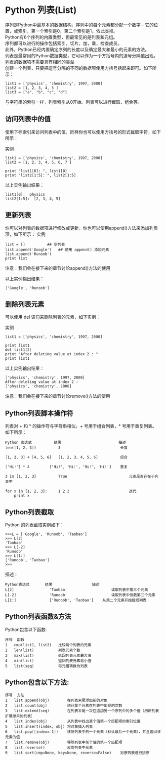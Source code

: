 # Python 列表(List)

序列是Python中最基本的数据结构。序列中的每个元素都分配一个数字 - 它的位置，或索引，第一个索引是0，第二个索引是1，依此类推。  
Python有6个序列的内置类型，但最常见的是列表和元组。  
序列都可以进行的操作包括索引，切片，加，乘，检查成员。  
此外，Python已经内置确定序列的长度以及确定最大和最小的元素的方法。  
列表是最常用的Python数据类型，它可以作为一个方括号内的逗号分隔值出现。  
列表的数据项不需要具有相同的类型  
创建一个列表，只要把逗号分隔的不同的数据项使用方括号括起来即可。如下所示：  
```
list1 = ['physics', 'chemistry', 1997, 2000]
list2 = [1, 2, 3, 4, 5 ]
list3 = ["a", "b", "c", "d"]
```
与字符串的索引一样，列表索引从0开始。列表可以进行截取、组合等。

## 访问列表中的值
使用下标索引来访问列表中的值，同样你也可以使用方括号的形式截取字符，如下所示：

实例
``` 
list1 = ['physics', 'chemistry', 1997, 2000]
list2 = [1, 2, 3, 4, 5, 6, 7 ]
 
print "list1[0]: ", list1[0]
print "list2[1:5]: ", list2[1:5]
```
以上实例输出结果：
```
list1[0]:  physics
list2[1:5]:  [2, 3, 4, 5]
```
## 更新列表
你可以对列表的数据项进行修改或更新，你也可以使用append()方法来添加列表项，如下所示：
实例
```
list = []          ## 空列表
list.append('Google')   ## 使用 append() 添加元素
list.append('Runoob')
print list
```
注意：我们会在接下来的章节讨论append()方法的使用

以上实例输出结果：
```
['Google', 'Runoob']
```
## 删除列表元素
可以使用 del 语句来删除列表的元素，如下实例：

实例 
```
list1 = ['physics', 'chemistry', 1997, 2000]
 
print list1
del list1[2]
print "After deleting value at index 2 : "
print list1
```
以上实例输出结果：
```
['physics', 'chemistry', 1997, 2000]
After deleting value at index 2 :
['physics', 'chemistry', 2000]
```
注意：我们会在接下来的章节讨论remove()方法的使用

## Python列表脚本操作符
列表对 + 和 * 的操作符与字符串相似。+ 号用于组合列表，* 号用于重复列表。
如下所示：

    Python 表达式	        结果	                        描述
    len([1, 2, 3])	        3	                        长度
    
    [1, 2, 3] + [4, 5, 6]	[1, 2, 3, 4, 5, 6]	        组合
    
    ['Hi!'] * 4	        ['Hi!', 'Hi!', 'Hi!', 'Hi!']	重复
    
    3 in [1, 2, 3]	        True	                        元素是否存在于列表中
    
    for x in [1, 2, 3]: 	1 2 3	                        迭代
        print x

## Python列表截取
Python 的列表截取实例如下：
```
>>>L = ['Google', 'Runoob', 'Taobao']
>>> L[2]
'Taobao'
>>> L[-2]
'Runoob'
>>> L[1:]
['Runoob', 'Taobao']
>>>
```
描述：

    Python表达式	    结果	                描述
    L[2]	            'Taobao'	                读取列表中第三个元素
    L[-2]	            'Runoob'	                读取列表中倒数第二个元素
    L[1:]	            ['Runoob', 'Taobao']	从第二个元素开始截取列表

## Python列表函数&方法
Python包含以下函数:

    序号	函数
    1	cmp(list1, list2)   比较两个列表的元素
    2	len(list)           列表元素个数
    3	max(list)           返回列表元素最大值
    4	min(list)           返回列表元素最小值
    5	list(seq)           将元组转换为列表

## Python包含以下方法:

    序号	方法
    1	list.append(obj)        在列表末尾添加新的对象
    2	list.count(obj)         统计某个元素在列表中出现的次数
    3	list.extend(seq)        在列表末尾一次性追加另一个序列中的多个值（用新列表扩展原来的列表）
    4	list.index(obj)         从列表中找出某个值第一个匹配项的索引位置
    5	list.insert(index, obj) 将对象插入列表
    6	list.pop([index=-1])    移除列表中的一个元素（默认最后一个元素），并且返回该元素的值
    7	list.remove(obj)        移除列表中某个值的第一个匹配项
    8	list.reverse()          反向列表中元素
    9	list.sort(cmp=None, key=None, reverse=False)    对原列表进行排序